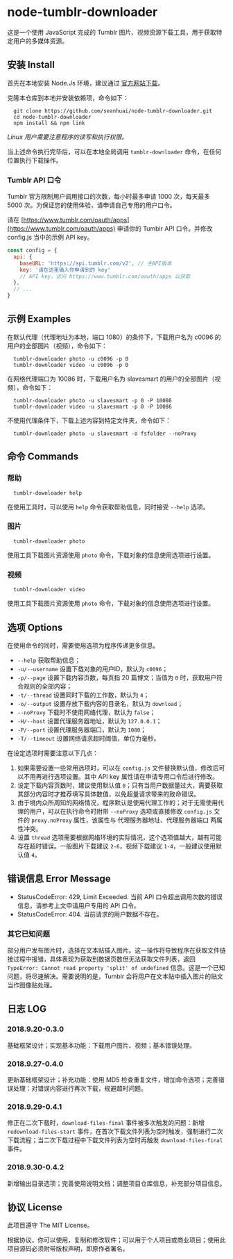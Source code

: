 # node-tumblr-downloader

这是一个使用 JavaScript 完成的 Tumblr 图片、视频资源下载工具，用于获取特定用户的多媒体资源。

## 安装 Install

首先在本地安装 Node.Js 环境，建议通过 [官方网站下载](https://nodejs.org/en/download/)。

克隆本仓库到本地并安装依赖项，命令如下：

```shell
  git clone https://github.com/seanhuai/node-tumblr-downloader.git
  cd node-tumblr-downloader
  npm install && npm link
```

*Linux 用户需要注意程序的读写和执行权限。*

当上述命令执行完毕后，可以在本地全局调用 `tumblr-downloader` 命令，在任何位置执行下载操作。
 
### Tumblr API 口令

Tumblr 官方限制用户调用接口的次数，每小时最多申请 1000 次，每天最多 5000 次。为保证您的使用体验，请申请自己专用的用户口令。

请在 [https://www.tumblr.com/oauth/apps](https://www.tumblr.com/oauth/apps) 申请你的 Tumblr API 口令。并修改 config.js 当中的示例 API key。

```js
const config = {
  api: {
    baseURL: 'https://api.tumblr.com/v2', // 主API版本
    key: '请在这里输入你申请到的 key' 
    // API key，访问 https://www.tumblr.com/oauth/apps 以获取
  },
  // ...
}

```

## 示例 Examples

在默认代理（代理地址为本地，端口 1080）的条件下，下载用户名为 c0096 的用户的全部图片（视频），命令如下：

```shell
  tumblr-downloader photo -u c0096 -p 0  
  tumblr-downloader video -u c0096 -p 0  
```

在网络代理端口为 10086 时，下载用户名为 slavesmart 的用户的全部图片（视频），命令如下：

```shell
  tumblr-downloader photo -u slavesmart -p 0 -P 10086
  tumblr-downloader video -u slavesmart -p 0 -P 10086
```

不使用代理条件下，下载上述内容到特定文件夹，命令如下：

```shell
  tumblr-downloader photo -u slavesmart -o fsfolder --noProxy
```

## 命令 Commands

### 帮助

```shell
  tumblr-downloader help
```

在使用工具时，可以使用 `help` 命令获取帮助信息，同时接受 `--help` 选项。

### 图片

```shell
  tumblr-downloader photo
```

使用工具下载图片资源使用 `photo` 命令，下载对象的信息使用选项进行设置。

### 视频

```shell
  tumblr-downloader video
```

使用工具下载图片资源使用 `photo` 命令，下载对象的信息使用选项进行设置。

## 选项 Options

在使用命令的同时，需要使用选项为程序传递更多信息。

* `--help` 获取帮助信息；
* `-u/--username`  设置下载对象的用户ID，默认为 `c0096`；
* `-p/--page`  设置下载内容页数，每页指 20 篇博文；当值为 `0` 时，获取用户符合规则的全部内容；
* `-t/--thread`  设置同时下载的工作数，默认为 `4`；
* `-o/--output`  设置存放下载内容的目录名，默认为 `download`；
* `--noProxy`  下载时不使用网络代理，默认为 `false`；
* `-H/--host`  设置代理服务器地址，默认为 `127.0.0.1`；
* `-P/--port`  设置代理服务器端口，默认为 `1080`；
* `-T/--timeout`  设置网络请求超时阈值，单位为毫秒。

在设定选项时需要注意以下几点：

1. 如果需要设置一些常用选项时，可以在 `config.js` 文件替换默认值，修改后可以不用再进行选项设置。其中 API key 属性请在申请专用口令后进行修改。
2. 设定下载内容页数时，建议使用默认值 `0`；只有当用户数据量过大，需要获取其部分内容时才推荐填写具体数值，以免超量请求带来的致命错误。
3. 由于境内众所周知的网络情况，程序默认是使用代理工作的；对于无需使用代理的用户，可以在执行命令时附带 `--noProxy` 选项或直接修改 `config.js` 文件的 `proxy.noProxy` 属性，该属性与 代理服务器地址、代理服务器端口 两属性冲突。
4. 设置 `thread` 选项需要根据网络环境的实际情况，这个选项值越大，越有可能存在超时错误。一般图片下载建议 `2-6`，视频下载建议 `1-4`，一般建议使用默认值 `4`。

## 错误信息 Error Message

* StatusCodeError: 429, Limit Exceeded. 当前 API 口令超出调用次数的错误信息，请参考上文申请用户专用的 API 口令。
* StatusCodeError: 404. 当前请求的用户数据不存在。

### 其它已知问题

部分用户发布图片时，选择在文本贴插入图片。这一操作将导致程序在获取文件链接过程中报错，具体表现为获取到数据页数但无法获取文件列表，返回 `TypeError: Cannot read property 'split' of undefined` 信息。这是一个已知问题，将尽速解决。需要说明的是，Tumblr 会将用户在文本贴中插入图片的贴文当作图像贴处理。

## 日志 LOG

### 2018.9.20-0.3.0

基础框架设计；实现基本功能：下载用户图片、视频；基本错误处理。

### 2018.9.27-0.4.0

更新基础框架设计；补充功能：使用 MD5 检查重复文件，增加命令选项；完善错误处理：对错误内容进行再次下载，规避超时问题。

### 2018.9.29-0.4.1

修正在二次下载时，`download-files-final` 事件被多次触发的问题：新增 `redownload-files-start` 事件，在首次下载文件列表为空时触发，强制进行二次下载流程；当二次下载过程中下载文件列表为空时再触发 `download-files-final` 事件。

### 2018.9.30-0.4.2

新增输出目录选项；完善使用说明文档；调整项目仓库信息，补充部分项目信息。

## 协议 License

此项目遵守 The MIT License。

根据协议，你可以使用，复制和修改软件；可以用于个人项目或商业项目；使用此项目源码必须附带版权声明，即原作者署名。
